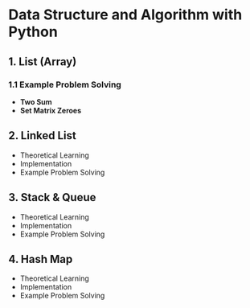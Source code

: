 # Data Structure and Algorithm with Python

## 1. List (Array)

### 1.1 Example Problem Solving

- **Two Sum**
- **Set Matrix Zeroes**

## 2. Linked List

- Theoretical Learning
- Implementation
- Example Problem Solving

## 3. Stack & Queue

- Theoretical Learning
- Implementation
- Example Problem Solving

## 4. Hash Map

- Theoretical Learning
- Implementation
- Example Problem Solving
